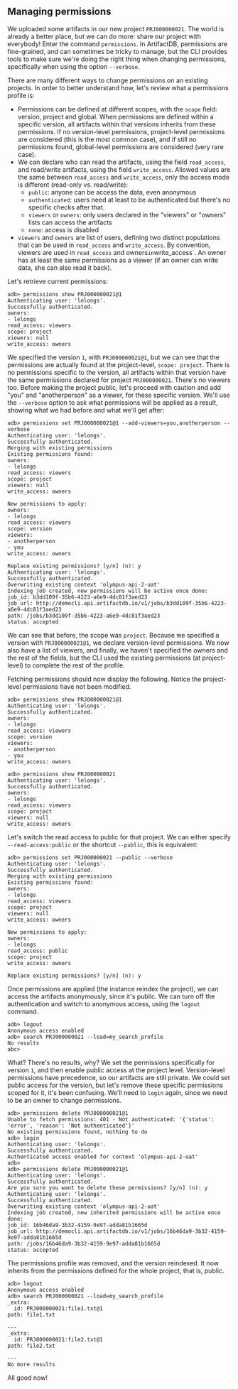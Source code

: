 ## Managing permissions

We uploaded some artifacts in our new project `PRJ000000021`. The world is already a better place, but we can do more:
share our project with everybody! Enter the command `permissions`. In ArtifactDB, permissions are fine-grained, and can
sometimes be tricky to manage, but the CLI provides tools to make sure we're doing the right thing when changing
permissions, specifically when using the option `--verbose`.

There are many different ways to change permissions on an existing projects. In order to better understand how, let's
review what a permissions profile is:

- Permissions can be defined at different scopes, with the `scope` field: version, project and global. When permissions
  are defined within a specific version, all artifacts within that versions inherits from these permissions. If no
  version-level permissions, project-level permissions are considered (this is the most common case), and if still no
  permissions found, global-level permissions are considered (very rare case).
- We can declare who can read the artifacts, using the field `read_access`, and read/write artifacts, using the field
  `write_access`. Allowed values are the same between `read_access` and `write_access`, only the access mode is
  different (read-only vs. read/write):
  - `public`: anyone can be access the data, even anonymous
  - `authenticated`: users need at least to be authenticated but there's no specific checks after that.
  - `viewers` or `owners`: only users declared in the "viewers" or "owners" lists can access the artifacts
  - `none`: access is disabled
- `viewers` and `owners` are list of users, defining two distinct populations that can be used in `read_access` and
  `write_access`. By convention, viewers are used in `read_access` and owners` in `write_access`. An owner has at least
  the same permissions as a viewer (if an owner can write data, she can also read it back).

Let's retrieve current permissions:

```
adb> permissions show PRJ000000021@1
Authenticating user: 'lelongs'.
Successfully authenticated.
owners:
- lelongs
read_access: viewers
scope: project
viewers: null
write_access: owners
```

We specified the version `1`, with `PRJ000000021@1`, but we can see that the permissions are actually found at the
project-level, `scope: project`. There is no permissions specific to the version, all artifacts within that version have
the same permissions declared for project `PRJ000000021`. There's no viewers too. Before making the project public,
let's proceed with caution and add "you" and "anotherperson" as a viewer, for these specific version. We'll use the
`--verbose` option to ask what permissions will be applied as a result, showing what we had before and what we'll get
after:

```
adb> permissions set PRJ000000021@1 --add-viewers=you,anotherperson --verbose
Authenticating user: 'lelongs'.
Successfully authenticated.
Merging with existing permissions
Existing permissions found:
owners:
- lelongs
read_access: viewers
scope: project
viewers: null
write_access: owners

New permissions to apply:
owners:
- lelongs
read_access: viewers
scope: version
viewers:
- anotherperson
- you
write_access: owners

Replace existing permissions? [y/n] (n): y
Authenticating user: 'lelongs'.
Successfully authenticated.
Overwriting existing context 'olympus-api-2-uat'
Indexing job created, new permissions will be active once done:
job_id: b3dd109f-35b6-4223-a6e9-4dc81f3aed23
job_url: http://democli.api.artifactdb.io/v1/jobs/b3dd109f-35b6-4223-a6e9-4dc81f3aed23
path: /jobs/b3dd109f-35b6-4223-a6e9-4dc81f3aed23
status: accepted
```

We can see that before, the scope was `project`. Because we specified a version with `PRJ000000021@1`, we declare
version-level permissions. We now also have a list of viewers, and finally, we haven't specified the owners and the rest
of the fields, but the CLI used the existing permissions (at project-level) to complete the rest of the profile.

Fetching permissions should now display the following. Notice the project-level permissions have not been modified.

```
adb> permissions show PRJ000000021@1
Authenticating user: 'lelongs'.
Successfully authenticated.
owners:
- lelongs
read_access: viewers
scope: version
viewers:
- anotherperson
- you
write_access: owners

adb> permissions show PRJ000000021
Authenticating user: 'lelongs'.
Successfully authenticated.
owners:
- lelongs
read_access: viewers
scope: project
viewers: null
write_access: owners
```

Let's switch the read access to public for that project. We can either specify `--read-access:public` or the shortcut
`--public`, this is equivalent:

```
adb> permissions set PRJ000000021 --public --verbose
Authenticating user: 'lelongs'.
Successfully authenticated.
Merging with existing permissions
Existing permissions found:
owners:
- lelongs
read_access: viewers
scope: project
viewers: null
write_access: owners

New permissions to apply:
owners:
- lelongs
read_access: public
scope: project
write_access: owners

Replace existing permissions? [y/n] (n): y
```

Once permissions are applied (the instance reindex the project), we can access the artifacts anonymously, since it's
public. We can turn off the authentication and switch to anonymous access, using the `logout` command.

```
adb> logout
Anonymous access enabled
adb> search PRJ000000021 --load=my_search_profile
No results
abc>
```

What? There's no results, why? We set the permissions specifically for version `1`, and then enable public access at the
project level. Version-level permissions have precedence, so our artifacts are still private. We could set public access
for the version, but let's remove these specific permissions scoped for it, it's been confusing. We'll need to `login`
again, since we need to be an owner to change permissions.

```
adb> permissions delete PRJ000000021@1
Unable to fetch permissions: 401 - Not authenticated: '{'status': 'error', 'reason': 'Not authenticated'}'
No existing permissions found, nothing to do
adb> login
Authenticating user: 'lelongs'.
Successfully authenticated.
Authenticated access enabled for context 'olympus-api-2-uat'
adb>
adb> permissions delete PRJ000000021@1
Authenticating user: 'lelongs'.
Successfully authenticated.
Are you sure you want to delete these permissions? [y/n] (n): y
Authenticating user: 'lelongs'.
Successfully authenticated.
Overwriting existing context 'olympus-api-2-uat'
Indexing job created, new inherited permissions will be active once done:
job_id: 16b46da9-3b32-4159-9e97-adda81b1665d
job_url: http://democli.api.artifactdb.io/v1/jobs/16b46da9-3b32-4159-9e97-adda81b1665d
path: /jobs/16b46da9-3b32-4159-9e97-adda81b1665d
status: accepted
```

The permissions profile was removed, and the version reindexed. It now inherits from the permissions defined for the
whole project, that is, public.

```
adb> logout
Anonymous access enabled
adb> search PRJ000000021 --load=my_search_profile
_extra:
  id: PRJ000000021:file1.txt@1
path: file1.txt

---
_extra:
  id: PRJ000000021:file2.txt@1
path: file2.txt

---
No more results
```

All good now!

